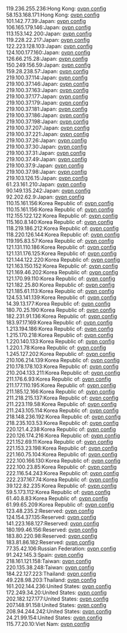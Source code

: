 119.236.255.236:Hong Kong: [ovpn config](vpn/119_236_255_236.ovpn)  
58.153.168.171:Hong Kong: [ovpn config](vpn/58_153_168_171.ovpn)  
101.142.77.39:Japan: [ovpn config](vpn/101_142_77_39.ovpn)  
106.165.179.146:Japan: [ovpn config](vpn/106_165_179_146.ovpn)  
113.153.142.200:Japan: [ovpn config](vpn/113_153_142_200.ovpn)  
119.228.22.217:Japan: [ovpn config](vpn/119_228_22_217.ovpn)  
122.223.128.103:Japan: [ovpn config](vpn/122_223_128_103.ovpn)  
124.100.177.160:Japan: [ovpn config](vpn/124_100_177_160.ovpn)  
126.66.215.28:Japan: [ovpn config](vpn/126_66_215_28.ovpn)  
150.249.156.59:Japan: [ovpn config](vpn/150_249_156_59.ovpn)  
159.28.238.57:Japan: [ovpn config](vpn/159_28_238_57.ovpn)  
219.100.37.114:Japan: [ovpn config](vpn/219_100_37_114.ovpn)  
219.100.37.146:Japan: [ovpn config](vpn/219_100_37_146.ovpn)  
219.100.37.163:Japan: [ovpn config](vpn/219_100_37_163.ovpn)  
219.100.37.177:Japan: [ovpn config](vpn/219_100_37_177.ovpn)  
219.100.37.179:Japan: [ovpn config](vpn/219_100_37_179.ovpn)  
219.100.37.181:Japan: [ovpn config](vpn/219_100_37_181.ovpn)  
219.100.37.186:Japan: [ovpn config](vpn/219_100_37_186.ovpn)  
219.100.37.198:Japan: [ovpn config](vpn/219_100_37_198.ovpn)  
219.100.37.207:Japan: [ovpn config](vpn/219_100_37_207.ovpn)  
219.100.37.221:Japan: [ovpn config](vpn/219_100_37_221.ovpn)  
219.100.37.26:Japan: [ovpn config](vpn/219_100_37_26.ovpn)  
219.100.37.30:Japan: [ovpn config](vpn/219_100_37_30.ovpn)  
219.100.37.31:Japan: [ovpn config](vpn/219_100_37_31.ovpn)  
219.100.37.49:Japan: [ovpn config](vpn/219_100_37_49.ovpn)  
219.100.37.9:Japan: [ovpn config](vpn/219_100_37_9.ovpn)  
219.100.37.98:Japan: [ovpn config](vpn/219_100_37_98.ovpn)  
219.103.126.15:Japan: [ovpn config](vpn/219_103_126_15.ovpn)  
61.23.161.210:Japan: [ovpn config](vpn/61_23_161_210.ovpn)  
90.149.135.242:Japan: [ovpn config](vpn/90_149_135_242.ovpn)  
92.202.62.9:Japan: [ovpn config](vpn/92_202_62_9.ovpn)  
110.15.161.156:Korea Republic of: [ovpn config](vpn/110_15_161_156.ovpn)  
110.15.161.156:Korea Republic of: [ovpn config](vpn/110_15_161_156.ovpn)  
112.155.122.122:Korea Republic of: [ovpn config](vpn/112_155_122_122.ovpn)  
115.160.8.140:Korea Republic of: [ovpn config](vpn/115_160_8_140.ovpn)  
118.219.186.212:Korea Republic of: [ovpn config](vpn/118_219_186_212.ovpn)  
118.220.126.144:Korea Republic of: [ovpn config](vpn/118_220_126_144.ovpn)  
119.195.83.57:Korea Republic of: [ovpn config](vpn/119_195_83_57.ovpn)  
121.131.110.186:Korea Republic of: [ovpn config](vpn/121_131_110_186.ovpn)  
121.131.176.125:Korea Republic of: [ovpn config](vpn/121_131_176_125.ovpn)  
121.144.122.220:Korea Republic of: [ovpn config](vpn/121_144_122_220.ovpn)  
121.163.150.152:Korea Republic of: [ovpn config](vpn/121_163_150_152.ovpn)  
121.169.46.202:Korea Republic of: [ovpn config](vpn/121_169_46_202.ovpn)  
121.170.99.110:Korea Republic of: [ovpn config](vpn/121_170_99_110.ovpn)  
121.182.25.80:Korea Republic of: [ovpn config](vpn/121_182_25_80.ovpn)  
121.185.61.113:Korea Republic of: [ovpn config](vpn/121_185_61_113.ovpn)  
124.53.141.139:Korea Republic of: [ovpn config](vpn/124_53_141_139.ovpn)  
14.39.13.177:Korea Republic of: [ovpn config](vpn/14_39_13_177.ovpn)  
180.70.25.190:Korea Republic of: [ovpn config](vpn/180_70_25_190.ovpn)  
182.231.91.136:Korea Republic of: [ovpn config](vpn/182_231_91_136.ovpn)  
183.97.17.169:Korea Republic of: [ovpn config](vpn/183_97_17_169.ovpn)  
1.213.194.186:Korea Republic of: [ovpn config](vpn/1_213_194_186.ovpn)  
1.215.170.218:Korea Republic of: [ovpn config](vpn/1_215_170_218.ovpn)  
1.220.140.133:Korea Republic of: [ovpn config](vpn/1_220_140_133.ovpn)  
1.220.1.78:Korea Republic of: [ovpn config](vpn/1_220_1_78.ovpn)  
1.245.127.202:Korea Republic of: [ovpn config](vpn/1_245_127_202.ovpn)  
210.106.214.139:Korea Republic of: [ovpn config](vpn/210_106_214_139.ovpn)  
210.178.178.103:Korea Republic of: [ovpn config](vpn/210_178_178_103.ovpn)  
210.204.133.211:Korea Republic of: [ovpn config](vpn/210_204_133_211.ovpn)  
211.176.6.93:Korea Republic of: [ovpn config](vpn/211_176_6_93.ovpn)  
211.177.110.195:Korea Republic of: [ovpn config](vpn/211_177_110_195.ovpn)  
211.185.12.166:Korea Republic of: [ovpn config](vpn/211_185_12_166.ovpn)  
211.218.215.137:Korea Republic of: [ovpn config](vpn/211_218_215_137.ovpn)  
211.223.119.58:Korea Republic of: [ovpn config](vpn/211_223_119_58.ovpn)  
211.243.105.114:Korea Republic of: [ovpn config](vpn/211_243_105_114.ovpn)  
218.148.236.192:Korea Republic of: [ovpn config](vpn/218_148_236_192.ovpn)  
218.235.103.53:Korea Republic of: [ovpn config](vpn/218_235_103_53.ovpn)  
220.121.4.238:Korea Republic of: [ovpn config](vpn/220_121_4_238.ovpn)  
220.126.174.216:Korea Republic of: [ovpn config](vpn/220_126_174_216.ovpn)  
221.152.69.11:Korea Republic of: [ovpn config](vpn/221_152_69_11.ovpn)  
221.153.23.198:Korea Republic of: [ovpn config](vpn/221_153_23_198.ovpn)  
221.160.75.104:Korea Republic of: [ovpn config](vpn/221_160_75_104.ovpn)  
222.100.166.130:Korea Republic of: [ovpn config](vpn/222_100_166_130.ovpn)  
222.100.23.85:Korea Republic of: [ovpn config](vpn/222_100_23_85.ovpn)  
222.116.54.243:Korea Republic of: [ovpn config](vpn/222_116_54_243.ovpn)  
222.237.167.74:Korea Republic of: [ovpn config](vpn/222_237_167_74.ovpn)  
39.122.82.235:Korea Republic of: [ovpn config](vpn/39_122_82_235.ovpn)  
59.5.173.112:Korea Republic of: [ovpn config](vpn/59_5_173_112.ovpn)  
61.40.8.83:Korea Republic of: [ovpn config](vpn/61_40_8_83.ovpn)  
61.99.65.209:Korea Republic of: [ovpn config](vpn/61_99_65_209.ovpn)  
123.48.235.2:Reserved: [ovpn config](vpn/123_48_235_2.ovpn)  
124.154.37.135:Reserved: [ovpn config](vpn/124_154_37_135.ovpn)  
141.223.168.127:Reserved: [ovpn config](vpn/141_223_168_127.ovpn)  
180.199.46.156:Reserved: [ovpn config](vpn/180_199_46_156.ovpn)  
183.80.220.98:Reserved: [ovpn config](vpn/183_80_220_98.ovpn)  
183.81.86.182:Reserved: [ovpn config](vpn/183_81_86_182.ovpn)  
77.35.42.106:Russian Federation: [ovpn config](vpn/77_35_42_106.ovpn)  
91.242.145.3:Spain: [ovpn config](vpn/91_242_145_3.ovpn)  
218.161.121.158:Taiwan: [ovpn config](vpn/218_161_121_158.ovpn)  
220.135.38.248:Taiwan: [ovpn config](vpn/220_135_38_248.ovpn)  
184.22.127.223:Thailand: [ovpn config](vpn/184_22_127_223.ovpn)  
49.228.98.203:Thailand: [ovpn config](vpn/49_228_98_203.ovpn)  
161.202.144.236:United States: [ovpn config](vpn/161_202_144_236.ovpn)  
172.249.34.20:United States: [ovpn config](vpn/172_249_34_20.ovpn)  
202.182.127.177:United States: [ovpn config](vpn/202_182_127_177.ovpn)  
207.148.91.158:United States: [ovpn config](vpn/207_148_91_158.ovpn)  
208.94.244.242:United States: [ovpn config](vpn/208_94_244_242.ovpn)  
24.21.99.154:United States: [ovpn config](vpn/24_21_99_154.ovpn)  
115.77.20.10:Viet Nam: [ovpn config](vpn/115_77_20_10.ovpn)  
